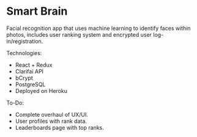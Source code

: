 # Smart Brain
Facial recognition app that uses machine learning to identify faces within photos, includes user ranking system and encrypted user log-in/registration.

Technologies:

- React + Redux
- Clarifai API
- bCrypt
- PostgreSQL
- Deployed on Heroku

To-Do:

- Complete overhaul of UX/UI.
- User profiles with rank data.
- Leaderboards page with top ranks.
